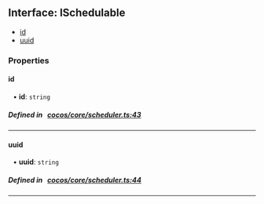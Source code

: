 ## Interface: ISchedulable

- [id](#id)
- [uuid](#uuid)

### Properties

#### id

<div style="margin-left: 10px;">


• **id**: ``string``

</div>

##### Defined in &nbsp;   [cocos/core/scheduler.ts:43](https://github.com/cocos-creator/engine/blob/c7bf6b8a9/cocos/core/scheduler.ts#L43)&nbsp;
___
#### uuid

<div style="margin-left: 10px;">


• **uuid**: ``string``

</div>

##### Defined in &nbsp;   [cocos/core/scheduler.ts:44](https://github.com/cocos-creator/engine/blob/c7bf6b8a9/cocos/core/scheduler.ts#L44)&nbsp;
___
